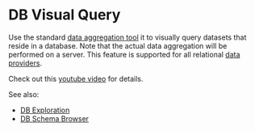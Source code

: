<!-- TITLE: DB Visual Query -->
<!-- SUBTITLE: -->

# DB Visual Query

Use the standard [data aggregation tool](../transform/aggregate-rows.md) it to visually query 
datasets that reside in a database. Note that the actual data aggregation will be performed
on a server. This feature is supported for all relational [data providers](data-source.md).

Check out this [youtube video](https://youtu.be/YJmSvh3_uCM?t=299) for details.

See also:
* [DB Exploration](db-exploration.md)
* [DB Schema Browser](db-exploration.md#schema-browser)
